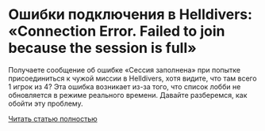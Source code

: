 # Ошибки подключения в Helldivers: «Connection Error. Failed to join because the session is full»



Получаете сообщение об ошибке «Сессия заполнена» при попытке присоединиться к чужой миссии в Helldivers, хотя видите, что там всего 1 игрок из 4? Эта ошибка возникает из-за того, что список лобби не обновляется в режиме реального времени. Давайте разберемся, как обойти эту проблему.

[Читать статью полностью](https://xyberbara.com/gaming/connection-error-failed-to-join-because-the-session-is-full/)
